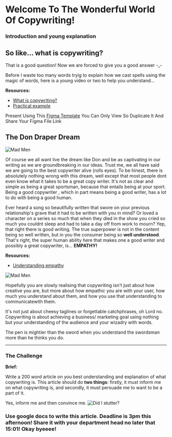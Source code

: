 # **Welcome To The Wonderful World Of Copywriting!**

### **Introduction and young explanation**

## **So like... what is copywriting?**
That is a good question! Now we are forced to give you a good answer -_-

Before I waste too many words tryig to explain how we cast spells using the magic of words, here is a young video or two to help you understand...

**Resources:**

- [What is copywriting?](https://youtu.be/k5uI0yoKnF4)
- [Practical example](https://youtu.be/MkF7X-tPLyU)

Present Using This [Figma Template](https://www.figma.com/file/8JThmrfCGZGjajrxVB1YrX/Presentation-Template?node-id=0%3A1) You Can Only View So Duplicate It And Share Your Figma File Link

## **The Don Draper Dream**

![Mad Men](https://images.amcnetworks.com/uk.amc.com/wp-content/uploads/2015/07/large-MM.jpg)

Of course we all want live the dream like Don and be as captivating in our writing as we are groundbreaking in our ideas. Trust me, we all have said we are going to the best copywriter alive (rolls eyes). To be hinest, there is absolutely nothing wrong with this dream, well except that most people dont even know what it takes to be a great copy writer. It's not as clear and simple as being a great sportsman, because that entails being at your sport. Being a good copywriter , which in part means being a good writer, has a lot to do with being a good human.

Ever heard a song so beautifully written that swore on your previous relationship's grave that it had to be written with you in mind? Or loved a character on a series so much that when they died in the show you cried so much you couldnt sleep and had to take a day off from work to mourn? Yep, that right there is good writing. The true superpower is not in the content being so well written, but in you the consumer being so **well understood**. That's right, the super human ability here that makes one a good writer and possibly a great copywriter, is... **EMPATHY!**

**Resources:**

- [Understanding empathy](https://youtu.be/1Evwgu369Jw)

![Mad Men](https://i.pinimg.com/originals/4c/3b/39/4c3b395bb7e3b40b780ac97f287b6ab3.gif)

Hopefully you are slowly realising that copywriting isn't just about how creative you are, but more about how empathic you are with your user, how much you understand about them, and how you use that understanding to communicatewith them.

It's not just about cheesy taglines or forgettable catchphrases, oh Lord no. Copywriting is about achieving a business/ marketing goal using nothing but your understanding of the audience and your wizadry with words. 

The pen is mightier than the sword when you understand the swordsman more than he thinks you do. 

<hr>

### **The Challenge**

**Brief:**

Write a 200 word article on you best understanding and explanation of what copywriting is. This article should do **two things**: firstly, it must inform me on what copywriting is, and secondly, it must persuade me to want to be a part of it. 

Yes, inform me and then convince me. ![Did I stutter?](https://media1.giphy.com/media/p4jcsvuDXsxllLUsp7/giphy.gif?cid=ecf05e47tav4o5gqfskp4gwn5s6t8iarjlb76cpq19mu8lpw&rid=giphy.gif)

### **Use google docs to write this article. Deadline is 3pm this afternoon! Share it with your department head no later that 15:01! Okay byeeee!**